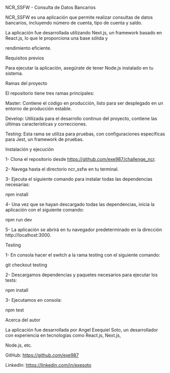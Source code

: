 NCR_SSFW - Consulta de Datos Bancarios

NCR_SSFW es una aplicación que permite realizar consultas de datos bancarios, incluyendo número de cuenta, tipo de cuenta y saldo.

La aplicación fue desarrollada utilizando Next.js, un framework basado en React.js, lo que le proporciona una base sólida y 

rendimiento eficiente.

Requisitos previos

Para ejecutar la aplicación, asegúrate de tener Node.js instalado en tu sistema.

Ramas del proyecto

El repositorio tiene tres ramas principales:

Master: Contiene el código en producción, listo para ser desplegado en un entorno de producción estable.

Develop: Utilizada para el desarrollo continuo del proyecto, contiene las últimas características y correcciones.

Testing: Esta rama se utiliza para pruebas, con configuraciones específicas para Jest, un framework de pruebas.

Instalación y ejecución

1- Clona el repositorio desde https://github.com/exe987/challenge_ncr.

2- Navega hasta el directorio ncr_ssfw en tu terminal.

3- Ejecuta el siguiente comando para instalar todas las dependencias necesarias:

npm install

4- Una vez que se hayan descargado todas las dependencias, inicia la aplicación con el siguiente comando:

npm run dev

5- La aplicación se abrirá en tu navegador predeterminado en la dirección http://localhost:3000.

Testing

1- En consola hacer el switch a la rama testing con el siguiente comando:

git checkout testing

2- Descargamos dependencias y paquetes necesarios para ejecutar los tests:

npm install

3- Ejecutamos en consola:

npm test

Acerca del autor

La aplicación fue desarrollada por Angel Exequiel Soto, un desarrollador con experiencia en tecnologías como React.js, Next.js,

Node.js, etc. 

GitHub: https://github.com/exe987

LinkedIn: https://linkedin.com/in/exesoto
